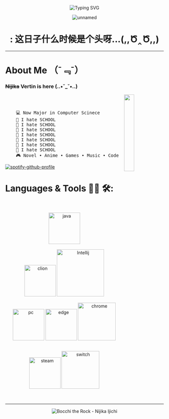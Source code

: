 <p align="center">
  <img src="https://readme-typing-svg.herokuapp.com?font=Fira+Code&size=31&pause=1000&width=435&lines=%E7%A5%9D%E4%BD%A0%E6%97%A9%E5%AE%89%EF%BC%8C%E5%8D%88%E5%AE%89%EF%BC%8C%E6%99%9A%E5%AE%89(%3D%CB%87%CF%89%CB%87%3D)" alt="Typing SVG">
</p>



<p align="center">
 <img src="https://github.com/user-attachments/assets/857e8ca4-48bf-41a4-95f5-ab6aa6076b18" alt="unnamed"/>
</p>
<h1 align="center">:  这日子什么时候是个头呀...(,,Ծ‸Ծ,,) </h1>

---


# About Me （¯﹃¯）   
### ~~Nijika~~ Vertin is here (..•˘_˘•..)

<img src="https://github.com/user-attachments/assets/f011eb7f-1fb6-4f3e-97d6-90dd3346aea3" width="25%" align="right" />
<br><br>
<pre>
    💻 Now Major in Computer Scinece
    🏫 I hate SCHOOL 
    🏫 I hate SCHOOL 
    🏫 I hate SCHOOL 
    🏫 I hate SCHOOL 
    🏫 I hate SCHOOL 
    🏫 I hate SCHOOL 
    🏫 I hate SCHOOL 
    🎮 Novel • Anime • Games • Music • Code
</pre>

[![spotify-github-profile](https://spotify-github-profile.kittinanx.com/api/view?uid=glovejacc73yudt548c07iasf&cover_image=true&theme=novatorem&show_offline=false&background_color=121212&interchange=true&bar_color=53b14f&bar_color_cover=true)](https://spotify-github-profile.kittinanx.com/api/view?uid=glovejacc73yudt548c07iasf&redirect=true)


# Languages & Tools 👨‍💻 🛠:
</br>

<p align="center">

<!-- For more icons please follow  https://github.com/MikeCodesDotNET/ColoredBadges -->
<img src="https://github.com/user-attachments/assets/08f7ad00-be6b-4e94-9739-48e8a467d2af" alt="java" width="100" hight="50">


</br>
</br>
<img src="https://github.com/user-attachments/assets/2f2794ca-92f3-42ec-92a3-9cfa363ea3e1" alt="clion" width="100" hight="50">
<img src="https://github.com/user-attachments/assets/e64f95a1-cc8c-439d-b154-cac4cb0bcdc9" alt="Intellij" width="150" hight="50">
</br>

</br>
<img src="https://github.com/Xx-Ashutosh-xX/Xx-Ashutosh-xX/blob/master/assets/icons/pc.png" alt="pc" width="100" hight="50">
<img src="https://github.com/Xx-Ashutosh-xX/Xx-Ashutosh-xX/blob/master/assets/icons/edge.png" alt="edge" width="100" hight="50">
<img src="https://github.com/user-attachments/assets/5fbe6c57-b8e0-40f8-bf5b-0d84b1e457f4" alt="chrome" width="120" hight="50">

</br>
</br>
<p align="center">
<img src="https://github.com/user-attachments/assets/54bf0b8b-3ef2-4c0e-9688-9f3cc4aa1b94" alt="steam" width="100" hight="50">
<img src="https://github.com/user-attachments/assets/6071213e-2b95-4529-b414-edd3651a7f6c" alt="switch" width="120" hight="50">
</p>
</p>
</br>


---

<p align="center">
 <img src="https://github.com/user-attachments/assets/96416cc3-992c-4714-9f6d-6bfb0a44a632" alt="Bocchi the Rock - Nijika Ijichi" style="max-width: 100%; height: auto;" />
</div>
</p>

<!--
![tumblr_d8cb6d904a4434d00710efccd6b68cf1_accbca65_540](https://github.com/user-attachments/assets/32b05823-8263-4704-8152-1df0253ed264)



